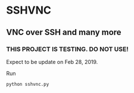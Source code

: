 # SSHVNC
## VNC over SSH and many more
### THIS PROJECT IS TESTING. DO NOT USE!
Expect to be update on Feb 28, 2019.

Run
```
python sshvnc.py
```